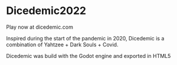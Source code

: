 # Dicedemic2022

Play now at dicedemic.com

Inspired during the start of the pandemic in 2020, Dicedemic is a combination of Yahtzee + Dark Souls + Covid.

Dicedemic was build with the Godot engine and exported in HTML5
